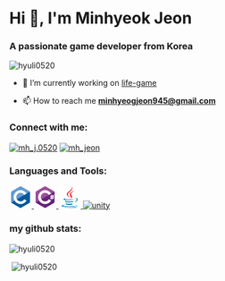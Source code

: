 <h1 align="left">Hi 👋, I'm Minhyeok Jeon</h1>
<h3 align="left">A passionate game developer from Korea</h3>

<p align="left"> <img src="https://komarev.com/ghpvc/?username=hyuli0520&label=Profile%20views&color=0e75b6&style=flat" alt="hyuli0520" /> </p>

- 🔭 I’m currently working on [life-game](https://github.com/hyuli0520/my-life-game)

- 📫 How to reach me **minhyeogjeon945@gmail.com**

<h3 align="left">Connect with me:</h3>
<p align="left">
<a href="https://instagram.com/mh_j.0520" target="blank"><img align="center" src="https://raw.githubusercontent.com/rahuldkjain/github-profile-readme-generator/master/src/images/icons/Social/instagram.svg" alt="mh_j.0520" height="30" width="40" /></a>
<a href="https://discord.gg/mh_jeon" target="blank"><img align="center" src="https://raw.githubusercontent.com/rahuldkjain/github-profile-readme-generator/master/src/images/icons/Social/discord.svg" alt="mh_jeon" height="30" width="40" /></a>
</p>

<h3 align="left">Languages and Tools:</h3>
<p align="left"> <a href="https://www.cprogramming.com/" target="_blank" rel="noreferrer"> <img src="https://raw.githubusercontent.com/devicons/devicon/master/icons/c/c-original.svg" alt="c" width="40" height="40"/> </a> <a href="https://www.w3schools.com/cs/" target="_blank" rel="noreferrer"> <img src="https://raw.githubusercontent.com/devicons/devicon/master/icons/csharp/csharp-original.svg" alt="csharp" width="40" height="40"/> </a> <a href="https://www.java.com" target="_blank" rel="noreferrer"> <img src="https://raw.githubusercontent.com/devicons/devicon/master/icons/java/java-original.svg" alt="java" width="40" height="40"/> </a> <a href="https://unity.com/" target="_blank" rel="noreferrer"> <img src="https://www.vectorlogo.zone/logos/unity3d/unity3d-icon.svg" alt="unity" width="40" height="40"/> </a> </p>

<h3 align="left">my github stats:</h3>
<p><img align="center" src="https://github-readme-stats.vercel.app/api/top-langs?username=hyuli0520&show_icons=true&locale=en&layout=compact" alt="hyuli0520" /></p>

<p>&nbsp;<img align="center" src="https://github-readme-stats.vercel.app/api?username=hyuli0520&show_icons=true&locale=en" alt="hyuli0520" /></p>
